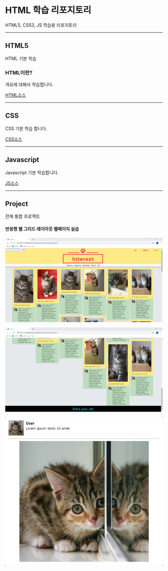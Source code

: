 # HTML 학습 리포지토리
HTML5, CSS3, JS 학습용 리포지토리

------------

## HTML5
HTML 기본 학습


### HTML이란?
개요에 대해서 학습합니다.

[HTML소스](https://github.com/zizi0308/StudyHtml/tree/main/01_HTML)

---------------

## CSS
CSS 기본 학습 합니다.

[CSS소스](https://github.com/zizi0308/StudyHtml/tree/main/02_CSS)

----------------

## Javascript
Javascript 기본 학습합니다.

[JS소스](https://github.com/zizi0308/StudyHtml/tree/main/03_JavaScript)

----------------

## Project
전체 통합 프로젝트

#### 반응형 웹 그리드 레이아웃 웹페이지 실습
![결과1](https://github.com/zizi0308/StudyHtml/blob/main/ref_image/result01.png "전체 레이아웃")

![결과2](https://github.com/zizi0308/StudyHtml/blob/main/ref_image/Result03.png "하단 레이아웃")

![결과3](https://github.com/zizi0308/StudyHtml/blob/main/ref_image/result02.png "팝업 레이아웃")


